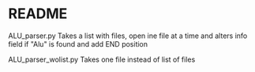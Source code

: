 # README #

ALU_parser.py
Takes a list with files, open ine file at a time and alters info field if "Alu" is found and add END position

ALU_parser_wolist.py
Takes one file instead of list of files
